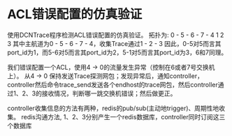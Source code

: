 # ACL错误配置的仿真验证

使用DCNTrace程序检测ACL错误配置的仿真验证。
拓扑为:
 0 - 5 - 6 - 7 - 4
     1   2   3
其中主航道为0 - 5 - 6 - 7 - 4，收集Trace通过1 - 2 - 3
因此，0-5对5而言其port_id为1，而5-6对5而言其port_id为2，5-1对5而言其port_id为3，6和7同理。

我们错误配置一个ACL，使用4 -> 0的流量发生异常（控制在6或者7号交换机上）。
从4 -> 0 保持发送Trace探测网包；发现异常后，通知controller，controller然后命令trace_send发送各个endhost的trace网包，然后controller通过1、2、3的接收情况，判断哪一跳交换机错误；然后做更正。

controller收集信息的方法有两种，redis的pub/sub(主动地trigger)、周期性地收集。
redis沟通方法, 1、2、3分别产生一个redis数据库，controller同时订阅这三个数据库


